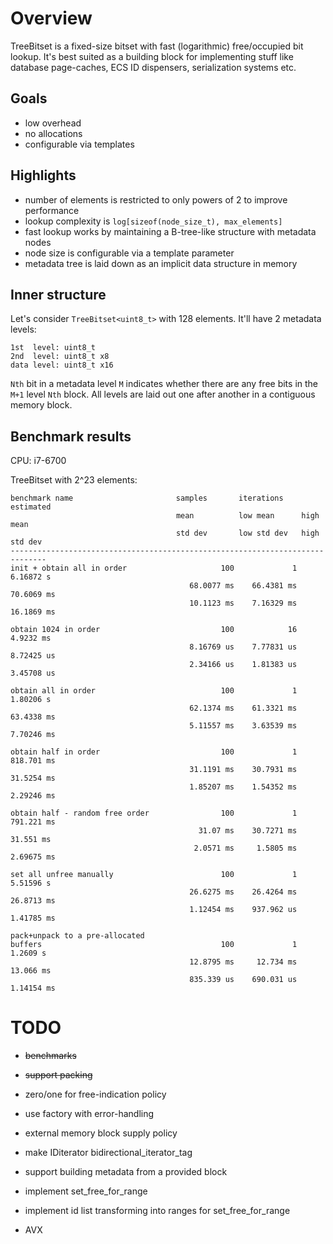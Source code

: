 # Overview
TreeBitset is a fixed-size bitset with fast (logarithmic) free/occupied bit lookup. It's best suited as a building block for implementing stuff like database page-caches, ECS ID dispensers, serialization systems etc.

## Goals
- low overhead
- no allocations
- configurable via templates

## Highlights
- number of elements is restricted to only powers of 2 to improve performance
- lookup complexity is `log[sizeof(node_size_t), max_elements]`
- fast lookup works by maintaining a B-tree-like structure with metadata nodes
- node size is configurable via a template parameter
- metadata tree is laid down as an implicit data structure in memory

## Inner structure
Let's consider `TreeBitset<uint8_t>` with 128 elements. It'll have 2 metadata levels:

```
1st  level: uint8_t
2nd  level: uint8_t x8
data level: uint8_t x16
```
`Nth` bit in a metadata level `M` indicates whether there are any free bits in the `M+1` level `Nth` block. All levels are laid out one after another in a contiguous memory block.

## Benchmark results
CPU: i7-6700

TreeBitset<uint64> with 2^23 elements:

```
benchmark name                       samples       iterations    estimated    
                                     mean          low mean      high mean    
                                     std dev       low std dev   high std dev 
------------------------------------------------------------------------------
init + obtain all in order                     100             1     6.16872 s
                                        68.0077 ms    66.4381 ms    70.6069 ms
                                        10.1123 ms    7.16329 ms    16.1869 ms
                                                                              
obtain 1024 in order                           100            16     4.9232 ms
                                        8.16769 us    7.77831 us    8.72425 us
                                        2.34166 us    1.81383 us    3.45708 us
                                                                              
obtain all in order                            100             1     1.80206 s
                                        62.1374 ms    61.3321 ms    63.4338 ms
                                        5.11557 ms    3.63539 ms    7.70246 ms
                                                                              
obtain half in order                           100             1    818.701 ms
                                        31.1191 ms    30.7931 ms    31.5254 ms
                                        1.85207 ms    1.54352 ms    2.29246 ms
                                                                              
obtain half - random free order                100             1    791.221 ms
                                          31.07 ms    30.7271 ms     31.551 ms
                                         2.0571 ms     1.5805 ms    2.69675 ms
                                                                              
set all unfree manually                        100             1     5.51596 s
                                        26.6275 ms    26.4264 ms    26.8713 ms
                                        1.12454 ms    937.962 us    1.41785 ms
                                                                              
pack+unpack to a pre-allocated                                                
buffers                                        100             1      1.2609 s
                                        12.8795 ms     12.734 ms     13.066 ms
                                        835.339 us    690.031 us    1.14154 ms
```

# TODO
- <s>benchmarks</s>
- <s>support packing</s>
- zero/one for free-indication policy

- use factory with error-handling
- external memory block supply policy

- make IDiterator bidirectional_iterator_tag
- support building metadata from a provided block

- implement set_free_for_range
- implement id list transforming into ranges for set_free_for_range

- AVX
